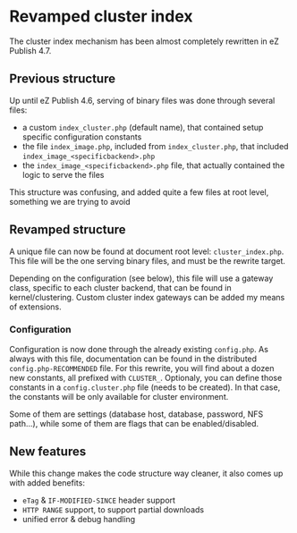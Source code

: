 # Revamped cluster index #

The cluster index mechanism has been almost completely rewritten in eZ Publish 4.7.

## Previous structure ##

Up until eZ Publish 4.6, serving of binary files was done through several files:

- a custom `index_cluster.php` (default name), that contained setup specific configuration
  constants
- the file `index_image.php`, included from `index_cluster.php`, that included
  `index_image_<specificbackend>.php`
- the `index_image_<specificbackend>.php` file, that actually contained the logic to serve
  the files

This structure was confusing, and added quite a few files at root level, something
we are trying to avoid

## Revamped structure ##

A unique file can now be found at document root level: `cluster_index.php`. This file will
be the one serving binary files, and must be the rewrite target.

Depending on the configuration (see below), this file will use a gateway class, specific
to each cluster backend, that can be found in kernel/clustering. Custom cluster index
gateways can be added my means of extensions.

### Configuration ###

Configuration is now done through the already existing `config.php`. As always with this file,
documentation can be found in the distributed `config.php-RECOMMENDED` file. For this rewrite, you will
find about a dozen new constants, all prefixed with `CLUSTER_`.
Optionaly, you can define those constants in a `config.cluster.php` file (needs to be created).
In that case, the constants will be only available for cluster environment.

Some of them are settings (database host, database, password, NFS path...), while some of them
are flags that can be enabled/disabled.

## New features ##

While this change makes the code structure way cleaner, it also comes up with added benefits:

- `eTag` & `IF-MODIFIED-SINCE` header support
- `HTTP RANGE` support, to support partial downloads
- unified error & debug handling